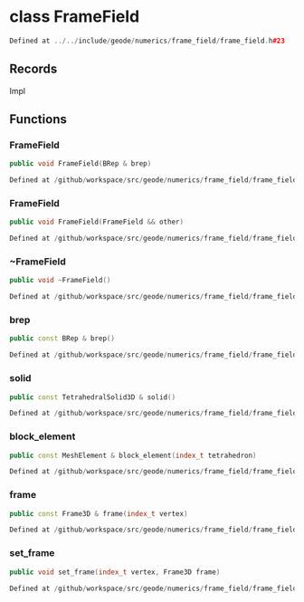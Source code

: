 # class FrameField

```cpp
Defined at ../../include/geode/numerics/frame_field/frame_field.h#23
```

## Records

Impl



## Functions

### FrameField

```cpp
public void FrameField(BRep & brep)
```

```cpp
Defined at /github/workspace/src/geode/numerics/frame_field/frame_field.cpp#233
```

### FrameField

```cpp
public void FrameField(FrameField && other)
```

```cpp
Defined at /github/workspace/src/geode/numerics/frame_field/frame_field.cpp#235
```

### ~FrameField

```cpp
public void ~FrameField()
```

```cpp
Defined at /github/workspace/src/geode/numerics/frame_field/frame_field.cpp#240
```

### brep

```cpp
public const BRep & brep()
```

```cpp
Defined at /github/workspace/src/geode/numerics/frame_field/frame_field.cpp#247
```

### solid

```cpp
public const TetrahedralSolid3D & solid()
```

```cpp
Defined at /github/workspace/src/geode/numerics/frame_field/frame_field.cpp#242
```

### block_element

```cpp
public const MeshElement & block_element(index_t tetrahedron)
```

```cpp
Defined at /github/workspace/src/geode/numerics/frame_field/frame_field.cpp#251
```

### frame

```cpp
public const Frame3D & frame(index_t vertex)
```

```cpp
Defined at /github/workspace/src/geode/numerics/frame_field/frame_field.cpp#256
```

### set_frame

```cpp
public void set_frame(index_t vertex, Frame3D frame)
```

```cpp
Defined at /github/workspace/src/geode/numerics/frame_field/frame_field.cpp#261
```



